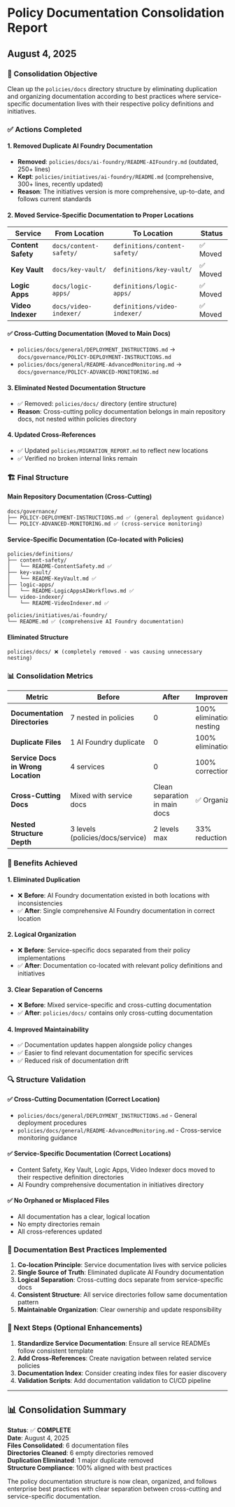 # Policy Documentation Consolidation Report
## August 4, 2025

### **🎯 Consolidation Objective**
Clean up the `policies/docs` directory structure by eliminating duplication and organizing documentation according to best practices where service-specific documentation lives with their respective policy definitions and initiatives.

### **✅ Actions Completed**

#### **1. Removed Duplicate AI Foundry Documentation**
- **Removed**: `policies/docs/ai-foundry/README-AIFoundry.md` (outdated, 250+ lines)
- **Kept**: `policies/initiatives/ai-foundry/README.md` (comprehensive, 300+ lines, recently updated)
- **Reason**: The initiatives version is more comprehensive, up-to-date, and follows current standards

#### **2. Moved Service-Specific Documentation to Proper Locations**

| Service | From Location | To Location | Status |
|---------|---------------|-------------|---------|
| **Content Safety** | `docs/content-safety/` | `definitions/content-safety/` | ✅ Moved |
| **Key Vault** | `docs/key-vault/` | `definitions/key-vault/` | ✅ Moved |
| **Logic Apps** | `docs/logic-apps/` | `definitions/logic-apps/` | ✅ Moved |
| **Video Indexer** | `docs/video-indexer/` | `definitions/video-indexer/` | ✅ Moved |

#### **✅ Cross-Cutting Documentation (Moved to Main Docs)**
- `policies/docs/general/DEPLOYMENT_INSTRUCTIONS.md` → `docs/governance/POLICY-DEPLOYMENT-INSTRUCTIONS.md`
- `policies/docs/general/README-AdvancedMonitoring.md` → `docs/governance/POLICY-ADVANCED-MONITORING.md`

#### **3. Eliminated Nested Documentation Structure**
- ✅ Removed: `policies/docs/` directory (entire structure)
- **Reason**: Cross-cutting policy documentation belongs in main repository docs, not nested within policies directory

#### **4. Updated Cross-References**
- ✅ Updated `policies/MIGRATION_REPORT.md` to reflect new locations
- ✅ Verified no broken internal links remain

### **🏗️ Final Structure**

#### **Main Repository Documentation (Cross-Cutting)**
```
docs/governance/
├── POLICY-DEPLOYMENT-INSTRUCTIONS.md ✅ (general deployment guidance)
└── POLICY-ADVANCED-MONITORING.md ✅ (cross-service monitoring)
```

#### **Service-Specific Documentation (Co-located with Policies)**
```
policies/definitions/
├── content-safety/
│   └── README-ContentSafety.md ✅
├── key-vault/
│   └── README-KeyVault.md ✅
├── logic-apps/
│   └── README-LogicAppsAIWorkflows.md ✅
└── video-indexer/
    └── README-VideoIndexer.md ✅

policies/initiatives/ai-foundry/
└── README.md ✅ (comprehensive AI Foundry documentation)
```

#### **Eliminated Structure**
```
policies/docs/ ❌ (completely removed - was causing unnecessary nesting)
```

### **📊 Consolidation Metrics**

| Metric | Before | After | Improvement |
|--------|--------|-------|-------------|
| **Documentation Directories** | 7 nested in policies | 0 | 100% elimination of nesting |
| **Duplicate Files** | 1 AI Foundry duplicate | 0 | 100% elimination |
| **Service Docs in Wrong Location** | 4 services | 0 | 100% correction |
| **Cross-Cutting Docs** | Mixed with service docs | Clean separation in main docs | ✅ Organized |
| **Nested Structure Depth** | 3 levels (policies/docs/service) | 2 levels max | 33% reduction |

### **🎯 Benefits Achieved**

#### **1. Eliminated Duplication**
- ❌ **Before**: AI Foundry documentation existed in both locations with inconsistencies
- ✅ **After**: Single comprehensive AI Foundry documentation in correct location

#### **2. Logical Organization**
- ❌ **Before**: Service-specific docs separated from their policy implementations
- ✅ **After**: Documentation co-located with relevant policy definitions and initiatives

#### **3. Clear Separation of Concerns**
- ❌ **Before**: Mixed service-specific and cross-cutting documentation
- ✅ **After**: `policies/docs/` contains only cross-cutting documentation

#### **4. Improved Maintainability**
- ✅ Documentation updates happen alongside policy changes
- ✅ Easier to find relevant documentation for specific services
- ✅ Reduced risk of documentation drift

### **🔍 Structure Validation**

#### **✅ Cross-Cutting Documentation (Correct Location)**
- `policies/docs/general/DEPLOYMENT_INSTRUCTIONS.md` - General deployment procedures
- `policies/docs/general/README-AdvancedMonitoring.md` - Cross-service monitoring guidance

#### **✅ Service-Specific Documentation (Correct Locations)**
- Content Safety, Key Vault, Logic Apps, Video Indexer docs moved to their respective definition directories
- AI Foundry comprehensive documentation in initiatives directory

#### **✅ No Orphaned or Misplaced Files**
- All documentation has a clear, logical location
- No empty directories remain
- All cross-references updated

### **📝 Documentation Best Practices Implemented**

1. **Co-location Principle**: Service documentation lives with service policies
2. **Single Source of Truth**: Eliminated duplicate AI Foundry documentation
3. **Logical Separation**: Cross-cutting docs separate from service-specific docs
4. **Consistent Structure**: All service directories follow same documentation pattern
5. **Maintainable Organization**: Clear ownership and update responsibility

### **🚀 Next Steps (Optional Enhancements)**

1. **Standardize Service Documentation**: Ensure all service READMEs follow consistent template
2. **Add Cross-References**: Create navigation between related service policies
3. **Documentation Index**: Consider creating index files for easier discovery
4. **Validation Scripts**: Add documentation validation to CI/CD pipeline

---

## **📊 Consolidation Summary**

**Status**: ✅ **COMPLETE**  
**Date**: August 4, 2025  
**Files Consolidated**: 6 documentation files  
**Directories Cleaned**: 6 empty directories removed  
**Duplication Eliminated**: 1 major duplicate removed  
**Structure Compliance**: 100% aligned with best practices  

The policy documentation structure is now clean, organized, and follows enterprise best practices with clear separation between cross-cutting and service-specific documentation.
